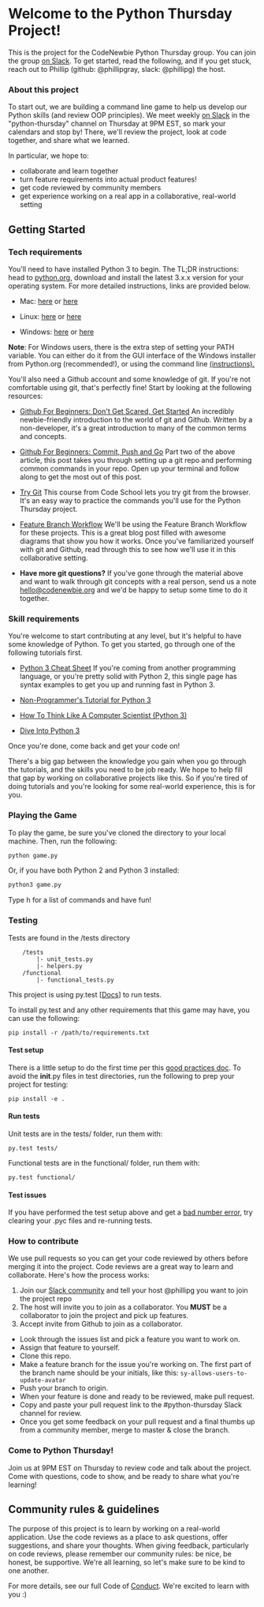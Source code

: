 # Welcome to the Python Thursday Project! 
This is the project for the CodeNewbie Python Thursday group. You can join the group [on Slack](https://codenewbie.typeform.com/to/uwsWlZ). To get started, read the following, and if you get stuck, reach out to Phillip (github: @phillipgray, slack: @phillipg) the host.

### About this project
To start out, we are building a command line game to help us develop our Python skills (and review OOP principles). We meet weekly [on Slack](https://codenewbie.typeform.com/to/uwsWlZ) in the "python-thursday" channel on Thursday at 9PM EST, so mark your calendars and stop by! There, we'll review the project, look at code together, and share what we learned. 

In particular, we hope to:

- collaborate and learn together
- turn feature requirements into actual product features!
- get code reviewed by community members
- get experience working on a real app in a collaborative, real-world setting

## Getting Started

### Tech requirements
You'll need to have installed Python 3 to begin. The TL;DR instructions: head to [python.org](https://www.python.org/downloads/), download and install the latest 3.x.x version for your operating system. For more detailed instructions, links are provided below.

- Mac: [here](http://www.diveintopython3.net/installing-python.html#macosx) or [here](http://en.wikibooks.org/wiki/Non-Programmer%27s_Tutorial_for_Python_3/Intro#Mac_users)

- Linux: [here](http://www.diveintopython3.net/installing-python.html#ubuntu) or [here](http://en.wikibooks.org/wiki/Non-Programmer%27s_Tutorial_for_Python_3/Intro#Linux.2C_BSD.2C_and_Unix_users)

- Windows: [here](http://www.diveintopython3.net/installing-python.html#windows) or [here](http://en.wikibooks.org/wiki/Non-Programmer%27s_Tutorial_for_Python_3/Intro#Windows_users) 

**Note**: For Windows users, there is the extra step of setting your PATH variable. You can either do it from the GUI interface of the Windows installer from Python.org (recommended!), or using the command line [(instructions).](http://en.wikibooks.org/wiki/Non-Programmer%27s_Tutorial_for_Python_3/Intro#Configuring_your_PATH_environment_variable)

You'll also need a Github account and some knowledge of git. If you're not comfortable using git, that's perfectly fine! Start by looking at the following resources:

- [Github For Beginners: Don't Get Scared, Get Started](http://readwrite.com/2013/09/30/understanding-github-a-journey-for-beginners-part-1)
An incredibly newbie-friendly introduction to the world of git and Github. Written by a non-developer, it's a great introduction to many of the common terms and concepts. 

- [Github For Beginners: Commit, Push and Go](http://readwrite.com/2013/10/02/github-for-beginners-part-2)
Part two of the above article, this post takes you through setting up a git repo and performing common commands in your repo. Open up your terminal and follow along to get the most out of this post.

- [Try Git](https://try.github.io/levels/1/challenges/1)
This course from Code School lets you try  git from the browser. It's an easy way to practice the commands you'll use for the Python Thursday project.

- [Feature Branch Workflow](https://www.atlassian.com/git/tutorials/comparing-workflows/feature-branch-workflow)
We'll be using the Feature Branch Workflow for these projects. This is a great blog post filled with awesome diagrams that show you how it works. Once you've familiarized yourself with git and Github, read through this to see how we'll use it in this collaborative setting.

- **Have more git questions?** If you've gone through the material above and want to walk through git concepts with a real person, send us a note <hello@codenewbie.org> and we'd be happy to setup some time to do it together.

### Skill requirements
You're welcome to start contributing at any level, but it's helpful to have some knowledge of Python. To get you started, go through one of the following tutorials first.

- [Python 3 Cheat Sheet](http://learnxinyminutes.com/docs/python3/)
  If you're coming from another programming language, or you're pretty solid with Python 2, this single page has syntax examples to get you up and running fast in Python 3.

- [Non-Programmer's Tutorial for Python 3](http://en.wikibooks.org/wiki/Non-Programmer%27s_Tutorial_for_Python_3)

- [How To Think Like A Computer Scientist (Python 3)](http://interactivepython.org/runestone/static/thinkcspy/toc.html)

- [Dive Into Python 3](http://www.diveintopython3.net)

Once you're done, come back and get your code on!

There's a big gap between the knowledge you gain when you go through the tutorials, and the skills you need to be job ready. We hope to help fill that gap by working on collaborative projects like this. So if you're tired of doing tutorials and you're looking for some real-world experience, this is for you.

### Playing the Game
To play the game, be sure you've cloned the directory to your local machine. Then, run the following:
```python
python game.py
```
Or, if you have both Python 2 and Python 3 installed:
```python
python3 game.py
```
Type h for a list of commands and have fun!

### Testing
Tests are found in the /tests directory

```
    /tests
        |- unit_tests.py
        |- helpers.py
    /functional
        |- functional_tests.py
```
This project is using py.test [[Docs](https://pytest.org/latest/assert.html)] to run tests. 

To install py.test and any other requirements that this game may have, you can use the following:
```
pip install -r /path/to/requirements.txt
```

#### Test setup
There is a little setup to do the first time per this [good practices doc](https://pytest.org/latest/goodpractises.html).  To avoid the __init__.py files in test directories, run the following to prep your project for testing:

```
pip install -e .
```
#### Run tests
Unit tests are in the tests/ folder, run them with:
```
py.test tests/
```

Functional tests are in the functional/ folder, run them with:
```
py.test functional/
```

#### Test issues
If you have performed the test setup above and get a [bad number error](http://stackoverflow.com/questions/514371/whats-the-bad-magic-number-error), try clearing your .pyc files and re-running tests.

### How to contribute
We use pull requests so you can get your code reviewed by others before merging it into the project. Code reviews are a great way to learn and collaborate. Here's how the process works:

1. Join our [Slack community][1] and tell your host @phillipg you want to join the project repo
2. The host will invite you to join as a collaborator. You **MUST** be a collaborator to join the project and pick up features.
3. Accept invite from Github to join as a collaborator.
- Look through the issues list and pick a feature you want to work on.
- Assign that feature to yourself.
- Clone this repo.
- Make a feature branch for the issue you're working on. The first part of the branch name should be your initials, like this: `sy-allows-users-to-update-avatar`
- Push your branch to origin. 
- When your feature is done and ready to be reviewed, make pull request.
- Copy and paste your pull request link to the \#python-thursday Slack channel for review.
- Once you get some feedback on your pull request and a final thumbs up from a community member, merge to master & close the branch.

### Come to Python Thursday!
Join us at 9PM EST on Thursday to review code and talk about the project. Come with questions, code to show, and be ready to share what you're learning!

## Community rules & guidelines
The purpose of this project is to learn by working on a real-world application. Use the code reviews as a place to ask questions, offer suggestions, and share your thoughts. When giving feedback, particularly on code reviews, please remember our community rules: be nice, be honest, be supportive. We're all learning, so let's make sure to be kind to one another. 

For more details, see our full Code of [Conduct](http://www.codenewbie.org/blogs/our-code-of-conduct). We're excited to learn with you :)

[1]: https://codenewbie.typeform.com/to/uwsWlZ
